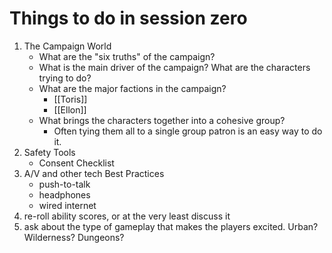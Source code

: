 # Things to do in session zero

1. The Campaign World
	- What are the "six truths" of the campaign? 
	- What is the main driver of the campaign? What are the characters trying to do?
	- What are the major factions in the campaign?
		- [[Toris]]
		- [[Ellon]]
	- What brings the characters together into a cohesive group?
		- Often tying them all to a single group patron is an easy way to do it.
2. Safety Tools
	- Consent Checklist
3. A/V and other tech Best Practices
	- push-to-talk
	- headphones
	- wired internet
4. re-roll ability scores, or at the very least discuss it
5. ask about the type of gameplay that makes the players excited. Urban? Wilderness? Dungeons?